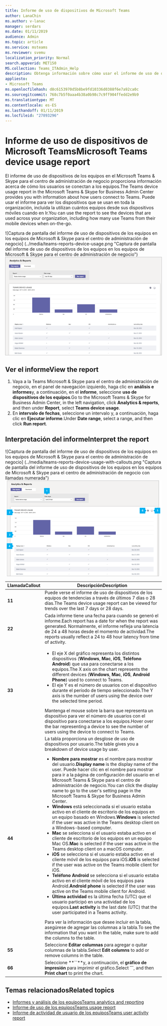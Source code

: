 ```yaml
---
title: Informe de uso de dispositivos de Microsoft Teams
author: LanaChin
ms.author: v-lanac
manager: serdars
ms.date: 01/11/2019
audience: Admin
ms.topic: article
ms.service: msteams
ms.reviewer: svemu
localization_priority: Normal
search.appverid: MET150
MS.collection: Teams_ITAdmin_Help
description: Obtenga información sobre cómo usar el informe de uso de dispositivos de los equipos en el Microsoft Teams & Skype para el centro de administración de negocio para ver el modo en que los usuarios de su organización se conectan a los equipos.
appliesto:
- Microsoft Teams
ms.openlocfilehash: d8c6153970d5b8be9fd10336d0388f6e7a92ca0c
ms.sourcegitcommit: 768c7b5f0aaa4b38a0b98c7c9ff904ffedd2e9b9
ms.translationtype: MT
ms.contentlocale: es-ES
ms.lasthandoff: 01/11/2019
ms.locfileid: "27893296"
---
```

# <a name="microsoft-teams-device-usage-report"></a><span data-ttu-id="02746-103">Informe de uso de dispositivos de Microsoft Teams</span><span class="sxs-lookup"><span data-stu-id="02746-103">Microsoft Teams device usage report</span></span>

<span data-ttu-id="02746-104">El informe de uso de dispositivos de los equipos en el Microsoft Teams & Skype para el centro de administración de negocio proporciona información acerca de cómo los usuarios se conectan a los equipos.</span><span class="sxs-lookup"><span data-stu-id="02746-104">The Teams device usage report in the Microsoft Teams & Skype for Business Admin Center provides you with information about how users connect to Teams.</span></span> <span data-ttu-id="02746-105">Puede usar el informe para ver los dispositivos que se usan en toda la organización, incluida la utilizan cuántos equipos desde sus dispositivos móviles cuando en Ir.</span><span class="sxs-lookup"><span data-stu-id="02746-105">You can use the report to see the devices that are used across your organization, including how many use Teams from their mobile devices when on-the-go.</span></span>  

<span data-ttu-id="02746-106">![Captura de pantalla del informe de uso de dispositivos de los equipos en los equipos de Microsoft & Skype para el centro de administración de negocio] (../media/teams-reports-device-usage.png "Captura de pantalla del informe de uso de dispositivos de los equipos en los equipos de Microsoft & Skype para el centro de administración de negocio")</span><span class="sxs-lookup"><span data-stu-id="02746-106">![Screen shot of the Teams device usage report in the Microsoft Teams & Skype for Business Admin Center](../media/teams-reports-device-usage.png "Screen shot of the Teams device usage report in the Microsoft Teams & Skype for Business Admin Center")</span></span>

## <a name="view-the-report"></a><span data-ttu-id="02746-107">Ver el informe</span><span class="sxs-lookup"><span data-stu-id="02746-107">View the report</span></span>

1. <span data-ttu-id="02746-108">Vaya a la Teams Microsoft & Skype para el centro de administración de negocio, en el panel de navegación izquierdo, haga clic en **análisis e informes**y, a continuación, en el **informe**, seleccione **uso de dispositivos de los equipos**.</span><span class="sxs-lookup"><span data-stu-id="02746-108">Go to the Microsoft Teams & Skype for Business Admin Center, in the left navigation, click **Analytics & reports**, and then under **Report**, select **Teams device usage**.</span></span> 
2. <span data-ttu-id="02746-109">En **intervalo de fechas**, seleccione un intervalo y, a continuación, haga clic en **Ejecutar informe**.</span><span class="sxs-lookup"><span data-stu-id="02746-109">Under **Date range**, select a range, and then click **Run report**.</span></span> 

## <a name="interpret-the-report"></a><span data-ttu-id="02746-110">Interpretación del informe</span><span class="sxs-lookup"><span data-stu-id="02746-110">Interpret the report</span></span>

<span data-ttu-id="02746-111">![Captura de pantalla del informe de uso de dispositivos de los equipos en los equipos de Microsoft & Skype para el centro de administración de negocio] (../media/teams-reports-device-usage-with-callouts.png "Captura de pantalla del informe de uso de dispositivos de los equipos en los equipos de Microsoft & Skype para el centro de administración de negocio con llamadas numerada")</span><span class="sxs-lookup"><span data-stu-id="02746-111">![Screen shot of the Teams device usage report in the Microsoft Teams & Skype for Business Admin Center](../media/teams-reports-device-usage-with-callouts.png "Screen shot of the Teams device usage report in the Microsoft Teams & Skype for Business Admin Center with numbered callouts")</span></span>

|<span data-ttu-id="02746-112">Llamada</span><span class="sxs-lookup"><span data-stu-id="02746-112">Callout</span></span> |<span data-ttu-id="02746-113">Descripción</span><span class="sxs-lookup"><span data-stu-id="02746-113">Description</span></span>  |
|--------|-------------|
|<span data-ttu-id="02746-114">**1**</span><span class="sxs-lookup"><span data-stu-id="02746-114">**1**</span></span>   |<span data-ttu-id="02746-115">Puede verse el informe de uso de dispositivos de los equipos de tendencias a través de últimos 7 días o 28 días.</span><span class="sxs-lookup"><span data-stu-id="02746-115">The Teams device usage report can be viewed for trends over the last 7 days or 28 days.</span></span>  |
|<span data-ttu-id="02746-116">**2**</span><span class="sxs-lookup"><span data-stu-id="02746-116">**2**</span></span>   |<span data-ttu-id="02746-117">Cada informe tiene una fecha para cuando se generó el informe.</span><span class="sxs-lookup"><span data-stu-id="02746-117">Each report has a date for when the report was generated.</span></span> <span data-ttu-id="02746-118">Normalmente, el informe refleja una latencia de 24 a 48 horas desde el momento de actividad.</span><span class="sxs-lookup"><span data-stu-id="02746-118">The reports usually reflect a 24 to 48 hour latency from time of activity.</span></span> |
|<span data-ttu-id="02746-119">**3**</span><span class="sxs-lookup"><span data-stu-id="02746-119">**3**</span></span>   |<ul><li><span data-ttu-id="02746-120">El eje X del gráfico representa los distintos dispositivos (**Windows**, **Mac**, **iOS**, **Teléfono Android**) que usa para conectarse a los equipos.</span><span class="sxs-lookup"><span data-stu-id="02746-120">The X axis on the chart represents the different devices (**Windows**, **Mac**, **iOS**, **Android Phone**) used to connect to Teams.</span></span> </li><li><span data-ttu-id="02746-121">El eje Y es el número de usuarios con el dispositivo durante el período de tiempo seleccionado.</span><span class="sxs-lookup"><span data-stu-id="02746-121">The Y axis is the number of users using the device over the selected time period.</span></span></li> </ul><span data-ttu-id="02746-122">Mantenga el mouse sobre la barra que representa un dispositivo para ver el número de usuarios con el dispositivo para conectarse a los equipos.</span><span class="sxs-lookup"><span data-stu-id="02746-122">Hover over the bar representing a device to see the number of users using the device to connect to Teams.</span></span>|
|<span data-ttu-id="02746-123">**4**</span><span class="sxs-lookup"><span data-stu-id="02746-123">**4**</span></span>   |<span data-ttu-id="02746-124">La tabla proporciona un desglose de uso de dispositivos por usuario.</span><span class="sxs-lookup"><span data-stu-id="02746-124">The table gives you a breakdown of device usage by user.</span></span> <ul><li><span data-ttu-id="02746-125">**Nombre para mostrar** es el nombre para mostrar del usuario.</span><span class="sxs-lookup"><span data-stu-id="02746-125">**Display name** is the display name of the user.</span></span> <span data-ttu-id="02746-126">Puede hacer clic en el nombre para mostrar para ir a la página de configuración del usuario en el Microsoft Teams & Skype para el centro de administración de negocio.</span><span class="sxs-lookup"><span data-stu-id="02746-126">You can click the display name to go to the user's setting page in the Microsoft Teams & Skype for Business Admin Center.</span></span> </li><li><span data-ttu-id="02746-127">**Windows** está seleccionada si el usuario estaba activo en el cliente de escritorio de los equipos en un equipo basado en Windows.</span><span class="sxs-lookup"><span data-stu-id="02746-127">**Windows** is selected if the user was active in the Teams desktop client on a Windows-based computer.</span></span></li><li><span data-ttu-id="02746-128">**Mac** se selecciona si el usuario estaba activo en el cliente de escritorio de los equipos en un equipo Mac OS.</span><span class="sxs-lookup"><span data-stu-id="02746-128">**Mac** is selected if the user was active in the Teams desktop client on a macOS computer.</span></span> </li> <li><span data-ttu-id="02746-129">**iOS** se selecciona si el usuario estaba activo en el cliente móvil de los equipos para iOS.</span><span class="sxs-lookup"><span data-stu-id="02746-129">**iOS** is selected if the user was active on the Teams mobile client for iOS.</span></span></li><li><span data-ttu-id="02746-130">**Teléfono Android** se selecciona si el usuario estaba activo en el cliente móvil de los equipos para Android.</span><span class="sxs-lookup"><span data-stu-id="02746-130">**Android phone** is selected if the user was active on the Teams mobile client for Android.</span></span> <li><span data-ttu-id="02746-131">**Última actividad** es la última fecha (UTC) que el usuario participó en una actividad de los equipos.</span><span class="sxs-lookup"><span data-stu-id="02746-131">**Last activity** is the last date (UTC) that the user participated in a Teams activity.</span></span></li> </ul> <span data-ttu-id="02746-132">Para ver la información que desee incluir en la tabla, asegúrese de agregar las columnas a la tabla.</span><span class="sxs-lookup"><span data-stu-id="02746-132">To see the information that you want in the table, make sure to add the columns to the table.</span></span> |
|<span data-ttu-id="02746-133">**5**</span><span class="sxs-lookup"><span data-stu-id="02746-133">**5**</span></span>   |<span data-ttu-id="02746-134">Seleccione **Editar columnas** para agregar o quitar columnas de la tabla.</span><span class="sxs-lookup"><span data-stu-id="02746-134">Select **Edit columns** to add or remove columns in the table.</span></span> |
|<span data-ttu-id="02746-135">**6**</span><span class="sxs-lookup"><span data-stu-id="02746-135">**6**</span></span>   |<span data-ttu-id="02746-136">Seleccione **˙˙˙**y, a continuación, el **gráfico de impresión** para imprimir el gráfico.</span><span class="sxs-lookup"><span data-stu-id="02746-136">Select **˙˙˙**, and then **Print chart** to print the chart.</span></span> |

## <a name="related-topics"></a><span data-ttu-id="02746-137">Temas relacionados</span><span class="sxs-lookup"><span data-stu-id="02746-137">Related topics</span></span>
- [<span data-ttu-id="02746-138">Informes y análisis de los equipos</span><span class="sxs-lookup"><span data-stu-id="02746-138">Teams analytics and reporting</span></span>](teams-reporting-reference.md)
- [<span data-ttu-id="02746-139">Informe de uso de los equipos</span><span class="sxs-lookup"><span data-stu-id="02746-139">Teams usage report</span></span>](teams-usage-report.md)
- [<span data-ttu-id="02746-140">Informe de actividad de usuario de los equipos</span><span class="sxs-lookup"><span data-stu-id="02746-140">Teams user activity report</span></span>](user-activity-report.md)